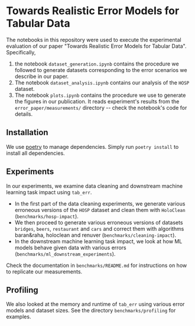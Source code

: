 # Towards Realistic Error Models for Tabular Data

The notebooks in this repository were used to execute the experimental evaluation of our paper "Towards Realistic Error Models for Tabular Data".
Specifically, 

1) the notebook `dataset_generation.ipynb` contains the procedure we followed to generate datasets corresponding to the error scenarios we describe in our paper.
2) The notebook `dataset_analysis.ipynb` contains our analysis of the `HOSP` dataset.
3) The notebook `plots.ipynb` contains the procedure we use to generate the figures in our publication. It reads experiment's results from the `error_paper/measurements/` directory -- check the notebook's code for details.

## Installation
We use [poetry](https://python-poetry.org/) to manage dependencies. Simply run `poetry install` to install all dependencies.

## Experiments
In our experiments, we examine data cleaning and downstream machine learning task impact using `tab_err`. 
- In the first part of the data cleaning experiments, we generate various erroneous versions of the `HOSP` dataset and clean them with `HoloClean` (`benchmarks/hosp-impact`). 
- We then proceed to generate various erroneous versions of datasets `bridges`, `beers`, `restaurant` and `cars` and correct them with algorithms baran&raha, holoclean and renuver (`benchmarks/cleaning-impact`).
- In the downstream machine learning task impact, we look at how ML models behave given data with various errors (`benchmarks/ml_downstream_experiments`).

Check the documentation in `benchmarks/README.md` for instructions on how to replicate our measurements.

## Profiling
We also looked at the memory and runtime of `tab_err` using various error models and dataset sizes. See the directory `benchmarks/profiling` for examples.
